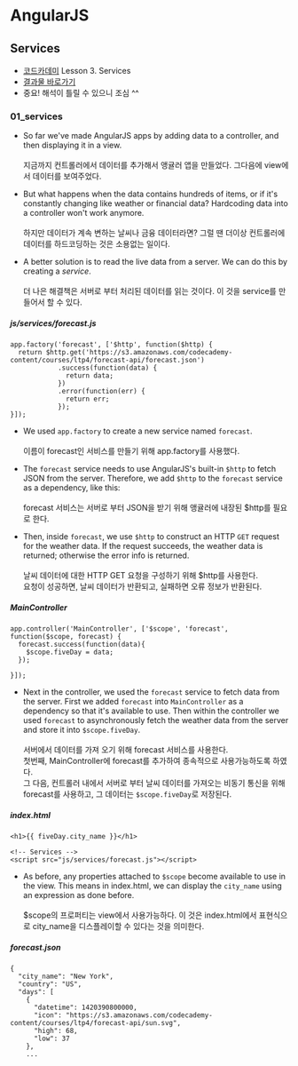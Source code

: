 # AngularJS

## Services 

- [코드카데미](https://www.codecademy.com) Lesson 3. Services
- [결과물 바로가기](https://sharryhong.github.io/TIL/angularjs/03_services)
- 중요! 해석이 틀릴 수 있으니 조심 ^^ 

### 01_services

- So far we've made AngularJS apps by adding data to a controller, and then displaying it in a view. <br><br>
지금까지 컨트롤러에서 데이터를 추가해서 앵귤러 앱을 만들었다. 그다음에 view에서 데이터를 보여주었다. 

- But what happens when the data contains hundreds of items, or if it's constantly changing like weather or financial data? Hardcoding data into a controller won't work anymore.<br><br>
하지만 데이터가 계속 변하는 날씨나 금융 데이터라면? 그럴 땐 더이상 컨트롤러에 데이터를 하드코딩하는 것은 소용없는 일이다. 

- A better solution is to read the live data from a server. We can do this by creating a *service*.<br><br>
더 나은 해결책은 서버로 부터 처리된 데이터를 읽는 것이다. 이 것을 service를 만들어서 할 수 있다. 

##### js/services/forecast.js

```
app.factory('forecast', ['$http', function($http) { 
  return $http.get('https://s3.amazonaws.com/codecademy-content/courses/ltp4/forecast-api/forecast.json') 
            .success(function(data) { 
              return data; 
            }) 
            .error(function(err) { 
              return err; 
            }); 
}]);
```

- We used `app.factory` to create a new service named `forecast`.<br><br>
이름이 forecast인 서비스를 만들기 위해 app.factory를 사용했다. 

- The `forecast` service needs to use AngularJS's built-in `$http` to fetch JSON from the server. Therefore, we add `$http` to the `forecast` service as a dependency, like this: <br><br>
forecast 서비스는 서버로 부터 JSON을 받기 위해 앵귤러에 내장된 $http를 필요로 한다. 

- Then, inside `forecast`, we use `$http` to construct an HTTP `GET` request for the weather data. If the request succeeds, the weather data is returned; otherwise the error info is returned.<br><br>
날씨 데이터에 대한 HTTP GET 요청을 구성하기 위해 $http를 사용한다.<br>
요청이 성공하면, 날씨 데이터가 반환되고, 실패하면 오류 정보가 반환된다. 


##### MainController

```
app.controller('MainController', ['$scope', 'forecast', function($scope, forecast) {
  forecast.success(function(data){
    $scope.fiveDay = data;
  });
  
}]);
```

- Next in the controller, we used the `forecast` service to fetch data from the server. First we added `forecast` into `MainController` as a dependency so that it's available to use. Then within the controller we used `forecast` to asynchronously fetch the weather data from the server and store it into `$scope.fiveDay`.<br><br>
서버에서 데이터를 가져 오기 위해 forecast 서비스를 사용한다.<br>
첫번째, MainController에 forecast를 추가하여 종속적으로 사용가능하도록 하였다. <br>
그 다음, 컨트롤러 내에서 서버로 부터 날씨 데이터를 가져오는 비동기 통신을 위해 forecast를 사용하고, 그 데이터는 `$scope.fiveDay`로 저장된다. 


##### index.html

```
<h1>{{ fiveDay.city_name }}</h1>

<!-- Services -->
<script src="js/services/forecast.js"></script>
```

- As before, any properties attached to `$scope` become available to use in the view. This means in index.html, we can display the `city_name` using an expression as done before.<br><br>
$scope의 프로퍼티는 view에서 사용가능하다. 이 것은 index.html에서 표현식으로 city_name을 디스플레이할 수 있다는 것을 의미한다. 


##### forecast.json

```
{
  "city_name": "New York",
  "country": "US",
  "days": [
    {
      "datetime": 1420390800000,
      "icon": "https://s3.amazonaws.com/codecademy-content/courses/ltp4/forecast-api/sun.svg",
      "high": 68,
      "low": 37
    },
    ...
```